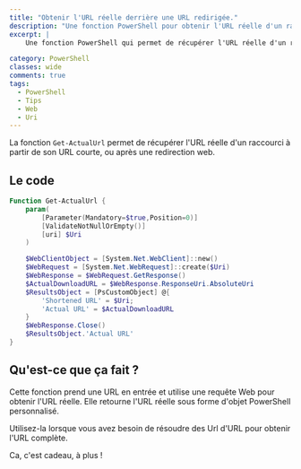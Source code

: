 ```yaml
---
title: "Obtenir l'URL réelle derrière une URL redirigée."
description: "Une fonction PowerShell pour obtenir l'URL réelle d'un raccourci."
excerpt: |
    Une fonction PowerShell qui permet de récupérer l'URL réelle d'un raccourci à partir de son URL courte.

category: PowerShell
classes: wide
comments: true
tags: 
  - PowerShell
  - Tips
  - Web
  - Uri
---
```


La fonction `Get-ActualUrl` permet de récupérer l'URL réelle d'un raccourci à partir de son URL courte, ou après une redirection web.

## Le code

```powershell
Function Get-ActualUrl {
    param(
        [Parameter(Mandatory=$true,Position=0)]
        [ValidateNotNullOrEmpty()]
        [uri] $Uri
    )

    $WebClientObject = [System.Net.WebClient]::new()
    $WebRequest = [System.Net.WebRequest]::create($Uri)
    $WebResponse = $WebRequest.GetResponse()
    $ActualDownloadURL = $WebResponse.ResponseUri.AbsoluteUri
    $ResultsObject = [PsCustomObject] @{ 
        'Shortened URL' = $Uri;
        'Actual URL' = $ActualDownloadURL
    }
    $WebResponse.Close()
    $ResultsObject.'Actual URL'
}
```

## Qu'est-ce que ça fait ?

Cette fonction prend une URL en entrée et utilise une requête Web pour obtenir l'URL réelle. Elle retourne l'URL réelle sous forme d'objet PowerShell personnalisé.

Utilisez-la lorsque vous avez besoin de résoudre des Url d'URL pour obtenir l'URL complète.


Ca, c'est cadeau, à plus !